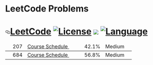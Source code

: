 # LeetCode Problems


<h1><a id="user-content-leetcode---" class="anchor" aria-hidden="true" href="#leetcode---"><svg class="octicon octicon-link" viewBox="0 0 16 16" version="1.1" width="16" height="16" aria-hidden="true"><path fill-rule="evenodd" d="M4 9h1v1H4c-1.5 0-3-1.69-3-3.5S2.55 3 4 3h4c1.45 0 3 1.69 3 3.5 0 1.41-.91 2.72-2 3.25V8.59c.58-.45 1-1.27 1-2.09C10 5.22 8.98 4 8 4H4c-.98 0-2 1.22-2 2.5S3 9 4 9zm9-3h-1v1h1c1 0 2 1.22 2 2.5S13.98 12 13 12H9c-.98 0-2-1.22-2-2.5 0-.83.42-1.64 1-2.09V6.25c-1.09.53-2 1.84-2 3.25C6 11.31 7.55 13 9 13h4c1.45 0 3-1.69 3-3.5S14.5 6 13 6z"></path></svg></a><a href="https://leetcode.com/problemset/algorithms/" rel="nofollow">LeetCode</a> <a href="/fishercoder1534/Leetcode/blob/master/LICENSE.md">
  <img src="https://camo.githubusercontent.com/f0ff573ba262818cbb1e0c8d3210475691a99c01/68747470733a2f2f696d672e736869656c64732e696f2f62616467652f6c6963656e73652d4170616368655f322e302d626c75652e737667" alt="License" data-canonical-src="https://img.shields.io/badge/license-Apache_2.0-blue.svg" style="max-width:100%;"></a> <a href="https://travis-ci.org/fishercoder1534/Leetcode" rel="nofollow"><img src="https://travis-ci.org/fishercoder1534/Leetcode.svg?branch=master" style="max-width:100%;"></a> <a target="_blank" rel="noopener noreferrer" href="https://camo.githubusercontent.com/5c9d601d8a0372b2811af6307ec3c2c67451f046/68747470733a2f2f696d672e736869656c64732e696f2f62616467652f6c616e67756167652d4a6176612532302532462532304d7953514c253230253246253230426173682d626c75652e737667"><img src="https://camo.githubusercontent.com/5c9d601d8a0372b2811af6307ec3c2c67451f046/68747470733a2f2f696d672e736869656c64732e696f2f62616467652f6c616e67756167652d4a6176612532302532462532304d7953514c253230253246253230426173682d626c75652e737667" alt="Language" data-canonical-src="https://img.shields.io/badge/language-Java" style="max-width:100%;"></a></h1>

<table class="table table-striped">
  <thead> 
  
<tr><td value="ac" label="[object Object]"><span class="text-success fa fa-check"></span></td><td label="[object Object]">207</td><td value="Course Schedule" label="[object Object]"><div>
  
  <a href="https://leetcode.com/problems/course-schedule/" data-slug="course-schedule">
    Course Schedule </a> &nbsp;&nbsp;&nbsp;&nbsp;
    
  </div></td><td label="[object Object]"><a href="/articles/course-schedule"><i class="fa fa-file-text"></i></a></td><td value="42.131501399171746" label="[object Object]">42.1%</td><td value="[object Object]" label="[object Object]"><span class="label label-warning round">Medium</span></td><td value="0" label="[object Object]"><div class="frequency-locked"><span><span class="" data-toggle="tooltip" data-placement="top" data-original-title="Frequency of problems that appear in real interviews" aria-hidden="true" style="cursor: pointer;"><i class="fa fa-lock"></i></span></span></div></td></tr> 
   </thead>
  
  


  
<tr><td value="ac" label="[object Object]"><span class="text-success fa fa-check"></span></td><td label="[object Object]">684</td><td value="Redundent Connection" label="[object Object]"><div>
  
  <a href="https://leetcode.com/problems/redundant-connection/" data-slug="course-schedule">
    Course Schedule </a> &nbsp;&nbsp;&nbsp;&nbsp;
    
  </div></td><td label="[object Object]"><a href="/articles/course-schedule"><i class="fa fa-file-text"></i></a></td><td value="42.131501399171746" label="[object Object]">56.8%</td><td value="[object Object]" label="[object Object]"><span class="label label-warning round">Medium</span></td><td value="0" label="[object Object]"><div class="frequency-locked"><span><span class="" data-toggle="tooltip" data-placement="top" data-original-title="Frequency of problems that appear in real interviews" aria-hidden="true" style="cursor: pointer;"><i class="fa fa-lock"></i></span></span></div></td></tr> 
   </thead>

  
  
  </table>
